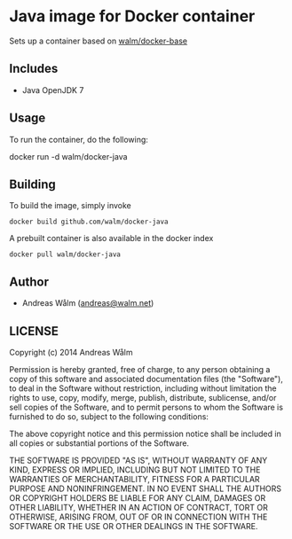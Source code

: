 # Java image for Docker container

Sets up a container based on [walm/docker-base](https://github.com/walm/docker-base)

## Includes

  * Java OpenJDK 7

## Usage

To run the container, do the following:

  docker run -d walm/docker-java

## Building

To build the image, simply invoke

    docker build github.com/walm/docker-java

A prebuilt container is also available in the docker index

    docker pull walm/docker-java

## Author

  * Andreas Wålm (<andreas@walm.net>)

## LICENSE

Copyright (c) 2014 Andreas Wålm

Permission is hereby granted, free of charge, to any person obtaining a copy
of this software and associated documentation files (the "Software"), to deal
in the Software without restriction, including without limitation the rights
to use, copy, modify, merge, publish, distribute, sublicense, and/or sell
copies of the Software, and to permit persons to whom the Software is
furnished to do so, subject to the following conditions:

The above copyright notice and this permission notice shall be included in
all copies or substantial portions of the Software.

THE SOFTWARE IS PROVIDED "AS IS", WITHOUT WARRANTY OF ANY KIND, EXPRESS OR
IMPLIED, INCLUDING BUT NOT LIMITED TO THE WARRANTIES OF MERCHANTABILITY,
FITNESS FOR A PARTICULAR PURPOSE AND NONINFRINGEMENT. IN NO EVENT SHALL THE
AUTHORS OR COPYRIGHT HOLDERS BE LIABLE FOR ANY CLAIM, DAMAGES OR OTHER
LIABILITY, WHETHER IN AN ACTION OF CONTRACT, TORT OR OTHERWISE, ARISING FROM,
OUT OF OR IN CONNECTION WITH THE SOFTWARE OR THE USE OR OTHER DEALINGS IN
THE SOFTWARE.
